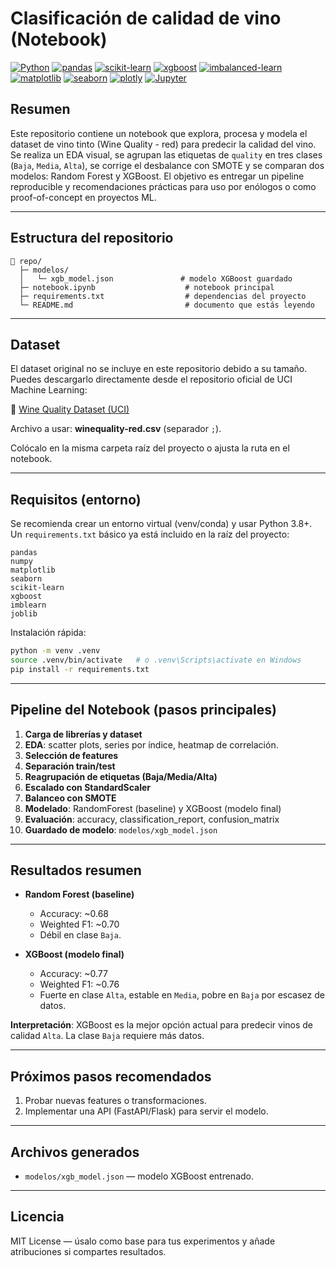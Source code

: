 # Clasificación de calidad de vino (Notebook)

[![Python](https://img.shields.io/badge/Python-3.8%2B-blue)](https://www.python.org/)
[![pandas](https://img.shields.io/badge/pandas-%3E%3D1.3-0f4c81)](https://pandas.pydata.org/)
[![scikit-learn](https://img.shields.io/badge/scikit--learn-%3E%3D1.0-orange)](https://scikit-learn.org/)
[![xgboost](https://img.shields.io/badge/xgboost-%3E%3D1.6-red)](https://xgboost.readthedocs.io/)
[![imbalanced-learn](https://img.shields.io/badge/imbalanced--learn-SMOTE-lightgrey)](https://imbalanced-learn.org/)
[![matplotlib](https://img.shields.io/badge/matplotlib-%3E%3D3.4-CC2927)](https://matplotlib.org/)
[![seaborn](https://img.shields.io/badge/seaborn-%3E%3D0.11-purple)](https://seaborn.pydata.org/)
[![plotly](https://img.shields.io/badge/plotly-%3E%3D5.0-blueviolet)](https://plotly.com/)
[![Jupyter](https://img.shields.io/badge/Jupyter-notebook-orange)](https://jupyter.org/)

## Resumen

Este repositorio contiene un notebook que explora, procesa y modela el dataset de vino tinto (Wine Quality - red) para predecir la calidad del vino. Se realiza un EDA visual, se agrupan las etiquetas de `quality` en tres clases (`Baja`, `Media`, `Alta`), se corrige el desbalance con SMOTE y se comparan dos modelos: Random Forest y XGBoost. El objetivo es entregar un pipeline reproducible y recomendaciones prácticas para uso por enólogos o como proof-of-concept en proyectos ML.

---

## Estructura del repositorio

```
📁 repo/
  ├─ modelos/
  │   └─ xgb_model.json               # modelo XGBoost guardado
  ├─ notebook.ipynb                    # notebook principal
  ├─ requirements.txt                  # dependencias del proyecto
  └─ README.md                         # documento que estás leyendo
```

---

## Dataset

El dataset original no se incluye en este repositorio debido a su tamaño. Puedes descargarlo directamente desde el repositorio oficial de UCI Machine Learning:

🔗 [Wine Quality Dataset (UCI)](https://archive.ics.uci.edu/dataset/186/wine+quality)

Archivo a usar: **winequality-red.csv** (separador `;`).

Colócalo en la misma carpeta raíz del proyecto o ajusta la ruta en el notebook.

---

## Requisitos (entorno)

Se recomienda crear un entorno virtual (venv/conda) y usar Python 3.8+. Un `requirements.txt` básico ya está incluido en la raíz del proyecto:

```
pandas
numpy
matplotlib
seaborn
scikit-learn
xgboost
imblearn
joblib
```

Instalación rápida:

```bash
python -m venv .venv
source .venv/bin/activate   # o .venv\Scripts\activate en Windows
pip install -r requirements.txt
```

---

## Pipeline del Notebook (pasos principales)

1. **Carga de librerías y dataset**
2. **EDA**: scatter plots, series por índice, heatmap de correlación.
3. **Selección de features**
4. **Separación train/test**
5. **Reagrupación de etiquetas (Baja/Media/Alta)**
6. **Escalado con StandardScaler**
7. **Balanceo con SMOTE**
8. **Modelado**: RandomForest (baseline) y XGBoost (modelo final)
9. **Evaluación**: accuracy, classification\_report, confusion\_matrix
10. **Guardado de modelo**: `modelos/xgb_model.json`

---

## Resultados resumen

* **Random Forest (baseline)**

  * Accuracy: \~0.68
  * Weighted F1: \~0.70
  * Débil en clase `Baja`.

* **XGBoost (modelo final)**

  * Accuracy: \~0.77
  * Weighted F1: \~0.76
  * Fuerte en clase `Alta`, estable en `Media`, pobre en `Baja` por escasez de datos.

**Interpretación**: XGBoost es la mejor opción actual para predecir vinos de calidad `Alta`. La clase `Baja` requiere más datos.

---

## Próximos pasos recomendados

1. Probar nuevas features o transformaciones.
2. Implementar una API (FastAPI/Flask) para servir el modelo.

---

## Archivos generados

* `modelos/xgb_model.json` — modelo XGBoost entrenado.

---

## Licencia

MIT License — úsalo como base para tus experimentos y añade atribuciones si compartes resultados.
